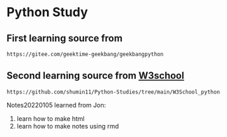 # Python Study
## First learning source from 
    https://gitee.com/geektime-geekbang/geekbangpython

## Second learning source from [W3school](https://www.w3schools.com/python/default.asp)
    https://github.com/shumin11/Python-Studies/tree/main/W3School_python

Notes20220105 learned from Jon:
   1. learn how to make html 
   2. learn how to make notes using rmd